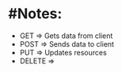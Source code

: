 #Notes:
=======
- GET => Gets data from client
- POST => Sends data to client 
- PUT => Updates resources
- DELETE =>
  